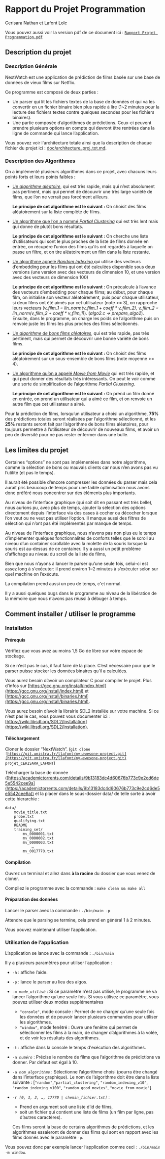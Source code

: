 # Rapport du Projet Programmation

Cerisara Nathan et Lafont Loïc

Vous pouvez aussi voir la version pdf de ce document ici : [`Rapport Projet Programmation.pdf`](Rapport_Projet_Programmation.pdf)

## Description du projet

### Description Générale

NextWatch est une application de prédiction de films basée sur une base de données de vieux films sur Netflix.

Ce programme est composé de deux parties :

* Un parser qui lit les fichiers textes de la base de données et qui va les convertir en un fichier binaire bien plus rapide à lire (1~2 minutes pour la lecture des fichiers textes contre quelques secondes pour les fichiers binaires).
* Une partie composée d’algorithmes de prédictions. Ceux-ci peuvent prendre plusieurs options en compte qui devront être rentrées dans la ligne de commande qui lance l’application.

Vous pouvez voir l'architecture totale ainsi que la description de chaque fichier du projet ici : [doc/architecture_proj_tot.md](doc/architecture_proj_tot.md).

### Description des Algorithmes

On a implémenté plusieurs algorithmes dans ce projet, avec chacuns leurs points forts et leurs points faibles :

* <span style="text-decoration:underline;">Un _algorithme aléatoire_</span>, qui est très rapide, mais qui n’est absolument pas pertinent, mais qui permet de découvrir une très large variété de films, que l’on ne verrait pas forcément ailleurs.

    **Le principe de cet algorithme est le suivant :** On choisit des films aléatoirement sur la liste complète de films.

* <span style="text-decoration:underline;">Un algorithme que l’on a nommé _Partial Clustering_</span> qui est très lent mais qui donne de plutôt bons résultats.

    **Le principe de cet algorithme est le suivant :** On cherche une liste d’utilisateurs qui sont le plus proches de la liste de films donnée en entrée, on récupère l’union des films qu’ils ont regardés à laquelle on passe un filtre, et on tire aléatoirement un film dans la liste restante.

* <span style="text-decoration:underline;">Un algorithme appelé _Random Indexing_ </span>qui utilise des vecteurs d’embedding pour les films qui ont été calculées disponible sous deux versions (une version avec des vecteurs de dimension 10, et une version avec des vecteurs de dimension 100)

    **Le principe de cet algorithme est le suivant :** On précalcule à l’avance des vecteurs d’embedding pour chaque films; au début, pour chaque film, on initialise son vecteur aléatoirement, puis pour chaque utilisateur, si deux films ont été aimés par cet utilisateur (note >= 3), on rapproche leurs vecteurs (_v_film_1 = lin_norm(v_film_1 + coeff * v_film_2), v_film_2 = lin_norm(v_film_2 + coeff * v_film_1)_). (_algo2.c -> prepare_algo2_). Ensuite, dans le programme, on charge les poids de l’algorithme puis on renvoie juste les films les plus proches des films sélectionnés.

* <span style="text-decoration:underline;">Un _algorithme de bons films aléatoires_</span>, qui est très rapide, pas très pertinent, mais qui permet de découvrir une bonne variété de bons films.

    **Le principe de cet algorithme est le suivant :** On choisit des films aléatoirement sur un sous-ensemble de bons films (note moyenne >= 4).

* <span style="text-decoration:underline;">Un algorithme qu’on a appelé _Movie from Movie_</span> qui est très rapide, et qui peut donner des résultats très intéressants. On peut le voir comme une sorte de simplification de l’algorithme _Partial Clustering_.

    **Le principe de cet algorithme est le suivant :** On prend un film donné en entrée, on prend un utilisateur qui a aimé ce film, et on renvoie un autre film que cet utilisateur a aimé.

Pour la prédiction de films, lorsqu’un utilisateur a choisi un algorithme, **75%** des prédictions totales seront réalisées par l’algorithme sélectionné, et les **25%** restants seront fait par l’algorithme de bons films aléatoires, pour toujours permettre à l’utilisateur de découvrir de nouveaux films, et avoir un peu de diversité pour ne pas rester enfermer dans une bulle.

## Les limites du projet

Certaines “options” ne sont pas implémentées dans notre algorithme, comme la sélection de bons ou mauvais clients car nous n’en avons pas vu l’utilité (et pas le temps).

Il aurait été possible d’encore compresser les données du parser mais cela aurait pris beaucoup de temps pour une faible optimisation nous avons donc préféré nous concentrer sur des éléments plus importants.

Au niveau de l’interface graphique (qui soit dit en passant est très belle), nous aurions pu, avec plus de temps, ajouter la sélection des options directement depuis l’interface via des cases à cocher ou décocher lorsque l’on veut ou ne veut pas utiliser l’option. Il manque aussi des filtres de sélection qui n’ont pas été implémentés par manque de temps.

Au niveau de l’interface graphique, nous n’avons pas non plus eu le temps d’implémenter quelques fonctionnalités de conforts telles que le scroll au niveau d’un container scrollable avec la molette de la souris lorsque la souris est au-dessus de ce container. Il y a aussi un petit problème d’affichage au niveau du scroll de la liste de films,

Bien que nous n’ayons à lancer le parser qu’une seule fois, celui-ci est assez long à s'exécuter: il prend environ 1~2 minutes à s’exécuter selon sur quel machine on l’exécute.

La compilation prend aussi un peu de temps, c'et normal.

Il y a aussi quelques bugs dans le programme au niveau de la libération de la mémoire que nous n’avons pas réussi à débuger à temps.

## Comment installer / utiliser le programme

### Installation

#### Prérequis

Vérifiez que vous avez au moins 1,5 Go de libre sur votre espace de stockage.

Si ce n’est pas le cas, il faut faire de la place. C’est nécessaire pour que le parser puisse stocker les données binaires qu’il a calculées.

Vous aurez besoin d’avoir un compilateur C pour compiler le projet. Plus d’infos sur [https://gcc.gnu.org/install/index.html](https://gcc.gnu.org/install/index.html) et [https://gcc.gnu.org/install/binaries.html](https://gcc.gnu.org/install/binaries.html).

Vous aurez besoin d’avoir la librairie SDL2 installée sur votre machine. Si ce n’est pas le cas, vous pouvez vous documenter ici : [https://wiki.libsdl.org/SDL2/Installation](https://wiki.libsdl.org/SDL2/Installation).

#### Téléchargement

Cloner le dossier “NextWatch”. (<code>git clone [https://git.unistra.fr/llafont/my-awesone-project.git](https://git.unistra.fr/llafont/my-awesone-project.git) projet_CERISARA_LAFONT</code>)

Télécharger la base de donnée ([https://academictorrents.com/details/9b13183dc4d60676b773c9e2cd6de5e5542cee9a](https://academictorrents.com/details/9b13183dc4d60676b773c9e2cd6de5e5542cee9a)) et la placer dans le sous-dossier data/ de telle sorte à avoir cette hierarchie :

```
data/
    movie_title.txt
    probe.txt
    qualifying.txt
    README
    training_set/
        mv_0000001.txt
        mv_0000002.txt
        mv_0000003.txt
            …         
        mv_0017770.txt
```

#### Compilation

Ouvrez un terminal et allez dans **à la racine** du dossier que vous venez de cloner.

Compilez le programme avec la commande : `make clean && make all`

#### Préparation des données

Lancer le parser avec la commande : `./bin/main -p`

Attendre que le parsing se termine, cela prend en général 1 à 2 minutes.

Vous pouvez maintenant utiliser l’application.

### Utilisation de l’application

L’application se lance avec la commande : `./bin/main`

Il y a plusieurs paramètres pour utiliser l’application :

* `-h` : affiche l’aide.
* `-p` : lance le parser au lieu des algos.
* <code>-m<em> mode_utilisé</em></code> : Si ce paramètre n’est pas utilisé, le programme ne va lancer l’algorithme qu’une seule fois. Si vous utilisez ce paramètre, vous pouvez utiliser deux modes supplémentaires
    * <code>"console"</code>, mode console : Permet de ne charger qu’une seule fois les données et de pouvoir lancer plusieurs commandes pour utiliser les algorithmes.
    * <code>"window"</code>, mode fenêtré : Ouvre une fenêtre qui permet de sélectionner les films à la main, de changer d’algorithmes à la volée, et de voir les résultats des algorithmes.
* <code>-t</code> : affiche dans la console le temps d'exécution des algorithmes.
* <code>-n<em> numéro</em></code> : Précise le nombre de films que l’algorithme de prédictions va donner. Par défaut est égal à 10.
* <code>-a<em> nom_algorithme</em></code> : Sélectionne l’algorithme choisi (pourra être changé dans l’interface graphique). Le nom de l’algorithme doit être dans la liste suivante : [<code>"random"</code>,<code>"partial_clustering"</code>, <code>"random_indexing_v10"</code>, <code>"random_indexing_v100"</code>, <code>"random_good_movies"</code>, <code>"movie_from_movie"</code>].
* <code>-r<em> [0, 1, 2, …, 17770 | chemin_fichier.txt]</em></code> :
    * Prend en argument soit une liste d’id de films,
    * soit un fichier qui contient une liste de films (un film par ligne, pas d’autres caractères).
	
    Ces films seront la base de certains algorithmes de prédictions, et les algorithmes essaieront de donner des films qui sont en rapport avec les films donnés avec le paramètre <code>-p</code>.

Vous pouvez donc par exemple lancer l’application comme ceci : `./bin/main -m window`.